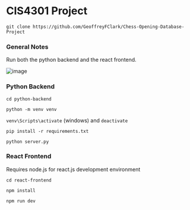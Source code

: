 # CIS4301 Project

`git clone https://github.com/GeoffreyFClark/Chess-Opening-Database-Project`

### General Notes

Run both the python backend and the react frontend.

![image](https://github.com/GeoffreyFClark/CIS4301-Project/assets/97141856/8f3164b5-276e-4644-a34e-fc8448414628)

### Python Backend

`cd python-backend`

`python -m venv venv`

`venv\Scripts\activate` (windows) and `deactivate`

`pip install -r requirements.txt`

`python server.py`


### React Frontend

Requires node.js for react.js development environment

`cd react-frontend`

`npm install`

`npm run dev`
